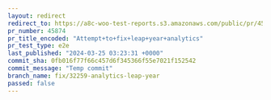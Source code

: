 ```yaml
---
layout: redirect
redirect_to: https://a8c-woo-test-reports.s3.amazonaws.com/public/pr/45874/e2e/index.html
pr_number: 45874
pr_title_encoded: "Attempt+to+fix+leap+year+analytics"
pr_test_type: e2e
last_published: "2024-03-25 03:23:31 +0000"
commit_sha: 0fb016f77f66c457d6f345366f55e7021f152542
commit_message: "Temp commit"
branch_name: fix/32259-analytics-leap-year
passed: false
---
```

